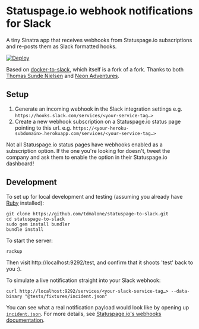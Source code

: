 # Statuspage.io webhook notifications for Slack

A tiny Sinatra app that receives webhooks from Statuspage.io subscriptions and re-posts them as Slack formatted hooks.

[![Deploy](https://www.herokucdn.com/deploy/button.svg)](https://heroku.com/deploy)

Based on [docker-to-slack](https://github.com/tdmalone/docker-to-slack), which itself is a fork of a fork. Thanks to both [Thomas Sunde Nielsen](https://github.com/thomassnielsen) and [Neon Adventures](https://github.com/neonadventures).

## Setup

1. Generate an incoming webhook in the Slack integration settings e.g. `https://hooks.slack.com/services/<your-service-tag…>`
2. Create a new webhook subscription on a Statuspage.io status page pointing to this url. e.g. `https://<your-heroku-subdomain>.herokuapp.com/services/<your-service-tag…>`

Not all Statuspage.io status pages have webhooks enabled as a subscription option. If the one you're looking for doesn't, tweet the company and ask them to enable the option in their Statuspage.io dashboard!

## Development

To set up for local development and testing (assuming you already have [Ruby](https://www.ruby-lang.org/en/) installed):

    git clone https://github.com/tdmalone/statuspage-to-slack.git
    cd statuspage-to-slack
    sudo gem install bundler
    bundle install

To start the server:

    rackup

Then visit http://localhost:9292/test, and confirm that it shoots 'test' back to you :).

To simulate a live notification straight into your Slack webhook:

    curl http://localhost:9292/services/<your-slack-service-tag…> --data-binary "@tests/fixtures/incident.json"

You can see what a real notification payload would look like by opening up [`incident.json`](tests/fixtures/incident.json). For more details, see [Statuspage.io's webhooks documentation](http://help.statuspage.io/knowledge_base/topics/webhook-notifications).
